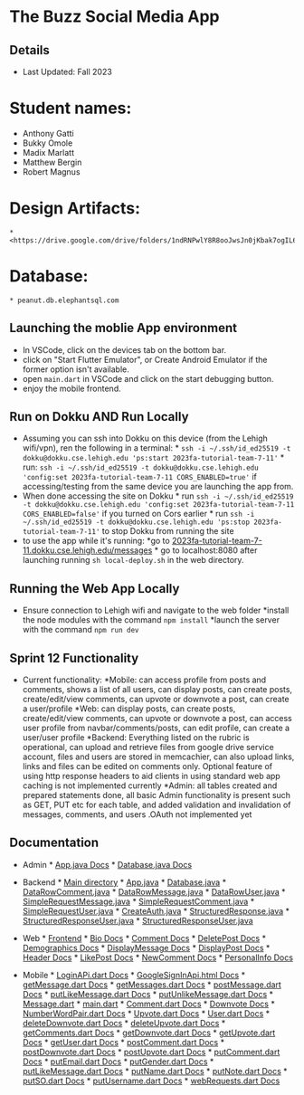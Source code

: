 # The Buzz Social Media App

## Details
* Last Updated: Fall 2023
# Student names: 
* Anthony Gatti
* Bukky Omole
* Madix Marlatt
* Matthew Bergin
* Robert Magnus

# Design Artifacts: 
    * <https://drive.google.com/drive/folders/1ndRNPwlY8R8ooJwsJn0jKbak7ogIL6aZ>
    
# Database:
    * peanut.db.elephantsql.com

## Launching the moblie App environment

* In VSCode, click on the devices tab on the bottom bar.
* click on "Start Flutter Emulator", or Create Android Emulator if the former option isn't available.
* open `main.dart` in VSCode and click on the start debugging button.
* enjoy the mobile frontend.

## Run on Dokku AND Run Locally

* Assuming you can ssh into Dokku on this device (from the Lehigh wifi/vpn), ren the following in a terminal:
        * `ssh -i ~/.ssh/id_ed25519 -t dokku@dokku.cse.lehigh.edu 'ps:start 2023fa-tutorial-team-7-11'`
        * run: `ssh -i ~/.ssh/id_ed25519 -t dokku@dokku.cse.lehigh.edu 'config:set 2023fa-tutorial-team-7-11 CORS_ENABLED=true'` if accessing/testing from the same device you are launching the app from.
* When done accessing the site on Dokku
        * run `ssh -i ~/.ssh/id_ed25519 -t dokku@dokku.cse.lehigh.edu 'config:set 2023fa-tutorial-team-7-11 CORS_ENABLED=false'` if you turned on Cors earlier
        * run `ssh -i ~/.ssh/id_ed25519 -t dokku@dokku.cse.lehigh.edu 'ps:stop 2023fa-tutorial-team-7-11'` to stop Dokku from running the site
* to use the app while it's running:
        *go to [2023fa-tutorial-team-7-11.dokku.cse.lehigh.edu/messages](2023fa-tutorial-team-7-11.dokku.cse.lehigh.edu/messages)
        * go to localhost:8080 after launching running `sh local-deploy.sh` in the web directory.

## Running the Web App Locally

* Ensure connection to Lehigh wifi and navigate to the web folder
        *install the node modules with the command `npm install`
        *launch the server with the command `npm run dev`

## Sprint 12 Functionality

* Current functionality:
        *Mobile: can access profile from posts and comments, shows a list of all users, can display posts, can create posts, create/edit/view comments, can upvote or downvote a post, can create a user/profile 
        *Web: can display posts, can create posts, create/edit/view comments, can upvote or downvote a post, can access user profile from navbar/comments/posts, can edit profile, can create a user/user profile
        *Backend: Everything listed on the rubric is operational, can upload and retrieve files from google drive service account, files and users are stored in memcachier, can also upload links, links and files can be edited on comments only. Optional feature of using http response headers to aid clients in using standard web app caching is not implemented currently
        *Admin: all tables created and prepared statements done, all basic Admin functionality is present such as GET, PUT etc for each table, and added validation and invalidation of messages, comments, and users .OAuth not implemented yet

## Documentation

* Admin
        * [App.java Docs](../admin-cli/javadocArtifacts/edu/lehigh/cse216/rdm325/admin/App.html)
        * [Database.java Docs](../admin-cli/javadocArtifacts/edu/lehigh/cse216/rdm325/admin/Database.html)
* Backend
        * [Main directory](target/site/apidocs/edu/lehigh/cse216/rdm325/backend/package-tree.html)
        * [App.java](target/site/apidocs/edu/lehigh/cse216/rdm325/backend/App.html)
        * [Database.java](target/site/apidocs/edu/lehigh/cse216/rdm325/backend/Database.html)
        * [DataRowComment.java](target/site/apidocs/edu/lehigh/cse216/rdm325/backend/DataRowComment.html)
        * [DataRowMessage.java](target/site/apidocs/edu/lehigh/cse216/rdm325/backend/DataRowMessage.html)
        * [DataRowUser.java](target/site/apidocs/edu/lehigh/cse216/rdm325/backend/DataRowUser.html)
        * [SimpleRequestMessage.java](target/site/apidocs/edu/lehigh/cse216/rdm325/backend/SimpleRequestMessage.html)
        * [SimpleRequestComment.java](target/site/apidocs/edu/lehigh/cse216/rdm325/backend/SimpleRequestComment.html)
        * [SimpleRequestUser.java](target/site/apidocs/edu/lehigh/cse216/rdm325/backend/SimpleRequestUser.html)
        * [CreateAuth.java](target/site/apidocs/edu/lehigh/cse216/rdm325/backend/CreateAuth.html)
        * [StructuredResponse.java](target/site/apidocs/edu/lehigh/cse216/rdm325/backend/StructuredResponse.html)
        * [StructuredResponseUser.java](target/site/apidocs/edu/lehigh/cse216/rdm325/backend/StructuredResponseUser.html)
        * [StructuredResponseUser.java](target/site/apidocs/edu/lehigh/cse216/rdm325/backend/StructuredResponseUser.html)
* Web
        * [Frontend](/web/out/App.jsx.html)
        * [Bio Docs](web\out\components_Bio.jsx.html)
        * [Comment Docs](web\out\components_Comment.jsx.html)
        * [DeletePost Docs](web\out\components_DeletePost.jsx.html)
        * [Demographics Docs](web\out\components_Demographics.jsx.html)
        * [DisplayMessage Docs](web\out\components_DisplayMessage.jsx.html)
        * [DisplayPost Docs](web\out\components_DisplayPost.jsx.html)
        * [Header Docs](web\out\components_Header.jsx.html)
        * [LikePost Docs](web\out\components_LikePost.jsx.html)
        * [NewComment Docs](web\out\components_NewComment.jsx.html)
        * [PersonalInfo Docs](web\out\components_PersonalInfo.jsx.html)

* Mobile
        * [LoginAPi.dart Docs](mobile\flutter\my_tutorial_app\doc\api\login_api\LoginAPi\LoginAPi.html)
        * [GoogleSignInApi.html Docs](mobile\flutter\my_tutorial_app\doc\api\google_signin_api\GoogleSignInApi\GoogleSignInApi.html)
        * [getMessage.dart Docs](flutter/my_tutorial_app/doc/api/net_getMessage/getMessage.html)
        * [getMessages.dart Docs](flutter/my_tutorial_app/doc/api/net_getMessages/getMessages.html)
        * [postMessage.dart Docs](flutter/my_tutorial_app/doc/api/net_postMessage/postMessage.html)
        * [putLikeMessage.dart Docs](flutter/my_tutorial_app/doc/api/net_putLikeMessages/getMessages.html)
        * [putUnlikeMessage.dart Docs](flutter/my_tutorial_app/doc/api/net_putUnlikeMessages/getMessages.html)
        * [Message.dart](mobile/flutter/my_tutorial_app/doc/api/models_Message/models_Message-library.html)
        * [main.dart](mobile/flutter/my_tutorial_app/doc/api/main/main-library.html)
        * [Comment.dart Docs](mobile\flutter\my_tutorial_app\doc\api\models_Comment\models_Comment-library.html)
        * [Downvote Docs](mobile\flutter\my_tutorial_app\doc\api\models_Downvote\models_Downvote-library.html)
        * [NumberWordPair.dart Docs](mobile\flutter\my_tutorial_app\doc\api\models_NumberWordPair\NumberWordPair\NumberWordPair.html)
        * [Upvote.dart Docs](mobile\flutter\my_tutorial_app\doc\api\models_Upvote\models_Upvote-library.html)
        * [User.dart Docs](mobile\flutter\my_tutorial_app\doc\api\models_User\models_User-library.html)
        * [deleteDownvote.dart Docs](mobile\flutter\my_tutorial_app\doc\api\net_deleteDownvote\deleteDownvote.html)
        * [deleteUpvote.dart Docs](mobile\flutter\my_tutorial_app\doc\api\net_deleteUpvote\deleteUpvote.html)
        * [getComments.dart Docs](mobile\flutter\my_tutorial_app\doc\api\net_getComments\getComments.html)
        * [getDownvote.dart Docs](mobile\flutter\my_tutorial_app\doc\api\net_getDownvote\getDownvote.html)
        * [getUpvote.dart Docs](mobile\flutter\my_tutorial_app\doc\api\net_getUpvote\getUpvote.html)
        * [getUser.dart Docs](mobile\flutter\my_tutorial_app\doc\api\net_getUser\getUser.html)
        * [postComment.dart Docs](mobile\flutter\my_tutorial_app\doc\api\net_postComment\postComment.html)
        * [postDownvote.dart Docs](mobile\flutter\my_tutorial_app\doc\api\net_postDownvote\postDownvote.html)
        * [postUpvote.dart Docs](mobile\flutter\my_tutorial_app\doc\api\net_postUpvote\postUpvote.html)
        * [putComment.dart Docs](mobile\flutter\my_tutorial_app\doc\api\net_putComment\putComment.html)
        * [putEmail.dart Docs](mobile\flutter\my_tutorial_app\doc\api\net_putEmail\putEmail.html)
        * [putGender.dart Docs](mobile\flutter\my_tutorial_app\doc\api\net_putGender\putGender.html)
        * [putLikeMessage.dart Docs](mobile\flutter\my_tutorial_app\doc\api\net_putLikeMessage\putLikeMessage.html)
        * [putName.dart Docs](mobile\flutter\my_tutorial_app\doc\api\net_putName\putName.html)
        * [putNote.dart Docs](mobile\flutter\my_tutorial_app\doc\api\net_putNote\putNote.html)
        * [putSO.dart Docs](mobile\flutter\my_tutorial_app\doc\api\net_putSO\putSO.html)
        * [putUsername.dart Docs](mobile\flutter\my_tutorial_app\doc\api\net_putUsername\putUsername.html)
        * [webRequests.dart Docs](mobile\flutter\my_tutorial_app\doc\api\net_webRequests\getWebData.html)
